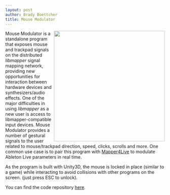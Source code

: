 ```yaml
---
layout: post
author: Brady Boettcher
title: Mouse Modulator
---
```

<img
  align="right"
  height="350"
  padding="50px"
  src="/images/mouse-modulator.gif" />

Mouse Modulator is a standalone program that exposes mouse and trackpad signals on the distributed *libmapper* signal mapping network, providing new opportunities for interaction between hardware devices and synthesizers/audio effects. One of the major difficulties in using *libmapper* as a new user is access to libmapper-compatible input devices. Mouse Modulator provides a number of gestural signals to the user related to mouse/trackpad direction, speed, clicks, scrolls and more. One common use case is to pair this program with [Mapper4Live](/mapper4live) to modulate Ableton Live parameters in real time.

As the program is built with Unity3D, the mouse is locked in place (similar to a game) while interacting to avoid collisions with other programs on the screen. (just press ESC to unlock). 


You can find the code repository [here](https://github.com/bboettcher3/MouseModulator).